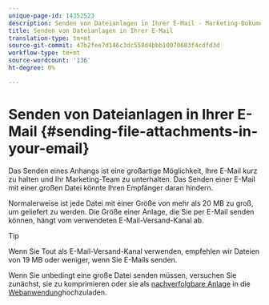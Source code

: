 ```yaml
---
unique-page-id: 14352523
description: Senden von Dateianlagen in Ihrer E-Mail - Marketing-Dokumente - Produktdokumentation
title: Senden von Dateianlagen in Ihrer E-Mail
translation-type: tm+mt
source-git-commit: 47b2fee7d146c3dc558d4bbb10070683f4cdfd3d
workflow-type: tm+mt
source-wordcount: '136'
ht-degree: 0%

---
```



# Senden von Dateianlagen in Ihrer E-Mail {#sending-file-attachments-in-your-email}

Das Senden eines Anhangs ist eine großartige Möglichkeit, Ihre E-Mail kurz zu halten und Ihr Marketing-Team zu unterhalten. Das Senden einer E-Mail mit einer großen Datei könnte Ihren Empfänger daran hindern.

Normalerweise ist jede Datei mit einer Größe von mehr als 20 MB zu groß, um geliefert zu werden. Die Größe einer Anlage, die Sie per E-Mail senden können, hängt vom verwendeten E-Mail-Versand-Kanal ab.

>[!TIP]
>
>Wenn Sie Tout als E-Mail-Versand-Kanal verwenden, empfehlen wir Dateien von 19 MB oder weniger, wenn Sie E-Mails senden.

Wenn Sie unbedingt eine große Datei senden müssen, versuchen Sie zunächst, sie zu komprimieren oder sie als [nachverfolgbare Anlage](http://docs.marketo.com/x/3oPS) in die [Webanwendung](http://toutapp.com/login)hochzuladen.
